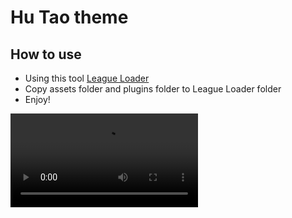 # Hu Tao theme
## How to use
- Using this tool [League Loader](https://leagueloader.app)
- Copy assets folder and plugins folder to League Loader folder
- Enjoy!

<video src="https://user-images.githubusercontent.com/59478113/217834981-941e4ba1-fe6e-46bd-bdb4-980b194f248c.mp4"></video>